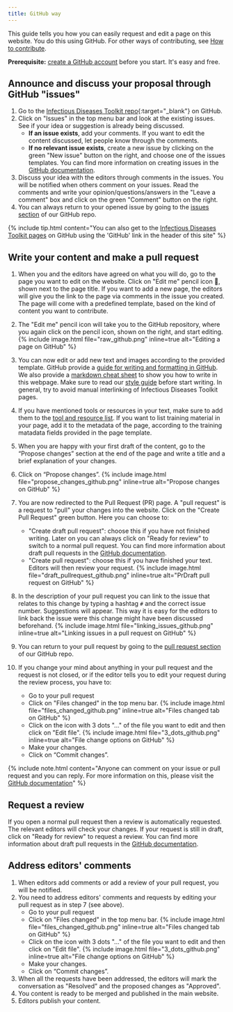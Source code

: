 ```yaml
---
title: GitHub way
---
```



This guide tells you how you can easily request and edit a page on this website. You do this using GitHub. For other ways of contributing, see [How to contribute](how_to_contribute.html).


**Prerequisite:** [create a GitHub account](https://github.com/join) before you start. It's easy and free.

## Announce and discuss your proposal through GitHub "issues"
1. Go to the [Infectious Diseases Toolkit repo](https://github.com/elixir-europe/infectious-diseases-toolkit){:target="_blank"} on GitHub.
1. Click on "Issues" in the top menu bar and look at the existing issues. See if your idea or suggestion is already being discussed.
      * **If an issue exists**, add your comments. If you want to edit the content discussed, let people know through the comments.
      * **If no relevant issue exists**, create a new issue by clicking on the green "New issue" button on the right, and choose one of the issues templates. You can find more information on creating issues in the [GitHub documentation](https://docs.github.com/en/github/managing-your-work-on-github/creating-an-issue).
1. Discuss your idea with the editors through comments in the issues. You will be notified when others comment on your issues. Read the comments and write your opinion/questions/answers in the "Leave a comment" box and click on the green "Comment" button on the right.
1. You can always return to your opened issue by going to the [issues section](https://github.com/elixir-europe/infectious-diseases-toolkit/issues) of our GitHub repo.

{% include tip.html content="You can also get to the [Infectious Diseases Toolkit pages](https://github.com/elixir-europe/infectious-diseases-toolkit) on GitHub using the 'GitHub' link in the header of this site" %}

## Write your content and make a pull request

1. When you and the editors have agreed on what you will do, go to the page you want to edit on the website. Click on "Edit me" pencil icon :pencil:, shown next to the page title. If you want to add a new page, the editors will give you the link to the page via comments in the issue you created. The page will come with a predefined template, based on the kind of content you want to contribute.
1. The "Edit me" pencil icon will take you to the GitHub repository, where you again click on the pencil icon, shown on the right, and start editing.
    {% include image.html file="raw_github.png" inline=true alt="Editing a page on GitHub" %}
1. You can now edit or add new text and images according to the provided template. GitHub provide a [guide for writing and formatting in GitHub](https://docs.github.com/en/github/writing-on-github/getting-started-with-writing-and-formatting-on-github). We also provide a [markdown cheat sheet](markdown_cheat_sheet) to show you how to write in this webpage. Make sure to read our [style guide](style_guide) before start writing. In general, try to avoid manual interlinking of Infectious Diseases Toolkit pages.
1. If you have mentioned tools or resources in your text, make sure to add them to the [tool and resource list](tool_resource_update). If you want to list training material in your page, add it to the metadata of the page, according to the training matadata fields provided in the page template.
1. When you are happy with your first draft of the content, go to the “Propose changes” section at the end of the page and write a title and a brief explanation of your changes.
1. Click on “Propose changes”.
    {% include image.html file="propose_changes_github.png" inline=true alt="Propose changes on GitHub" %}
1. You are now redirected to the Pull Request (PR) page. A "pull request" is a request to "pull" your changes into the website. Click on the "Create Pull Request" green button. Here you can choose to:

     * "Create draft pull request": choose this if you have not finished writing. Later on you can always click on "Ready for review" to switch to a normal pull request. You can find more information about draft pull requests in the [GitHub documentation](https://docs.github.com/en/github/collaborating-with-issues-and-pull-requests/about-pull-requests#draft-pull-requests).
     * "Create pull request": choose this if you have finished your text. Editors will then review your request.
    {% include image.html file="draft_pullrequest_github.png" inline=true alt="PrDraft pull request on GitHub" %}

1. In the description of your pull request you can link to the issue that relates to this change by typing a hashtag `#` and the correct issue number. Suggestions will appear. This way it is easy for the editors to link back the issue were this change might have been discussed beforehand.
    {% include image.html file="linking_issues_github.png" inline=true alt="Linking issues in a pull request on GitHub" %}

1. You can return to your pull request by going to the [pull request section](https://github.com/elixir-europe/infectious-diseases-toolkit/pulls) of our GitHub repo.

1. If you change your mind about anything in your pull request and the request is not closed, or if the editor tells you to edit your request during the review process, you have to:
    * Go to your pull request
    * Click on "Files changed" in the top menu bar.
      {% include image.html file="files_changed_github.png" inline=true alt="Files changed tab on GitHub" %}
    * Click on the icon with 3 dots "..." of the file you  want to edit and then click on "Edit file".
      {% include image.html file="3_dots_github.png" inline=true alt="File change options on GitHub" %}
    * Make your changes.
    * Click on “Commit changes”.

{% include note.html content="Anyone can comment on your issue or pull request and you can reply. For more information on this, please visit the [GitHub documentation](https://docs.github.com/en/github/collaborating-with-issues-and-pull-requests/commenting-on-a-pull-request)" %}

## Request a review

If you open a normal pull request then a review is automatically requested. The relevant editors will check your changes. If your request is still in draft, click on "Ready for review" to request a review. You can find more information about draft pull requests in the [GitHub documentation](https://docs.github.com/en/github/collaborating-with-issues-and-pull-requests/changing-the-stage-of-a-pull-request#marking-a-pull-request-as-ready-for-review).

## Address editors' comments

1. When editors add comments or add a review of your pull request, you will be notified.
1. You need to address editors' comments and requests by editing your pull request as in step 7 (see above).
   * Go to your pull request
   * Click on "Files changed" in the top menu bar.
    {% include image.html file="files_changed_github.png" inline=true alt="Files changed tab on GitHub" %}
   * Click on the icon with 3 dots "..." of the file you  want to edit and then click on "Edit file".
    {% include image.html file="3_dots_github.png" inline=true alt="File change options on GitHub" %}
   * Make your changes.
   * Click on “Commit changes”.
1. When all the requests have been addressed, the editors will mark the conversation as "Resolved" and the proposed changes as "Approved".
1. You content is ready to be merged and published in the main website.
1. Editors publish your content.
